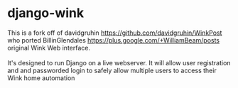 # django-wink
This is a fork off of davidgruhin https://github.com/davidgruhin/WinkPost who ported BillinGlendales https://plus.google.com/+WilliamBeam/posts original Wink Web interface.
<br>
<br>
It's designed to run Django on a live webserver.  It will allow user registration and and passworded login to safely allow multiple users to access their Wink home automation
